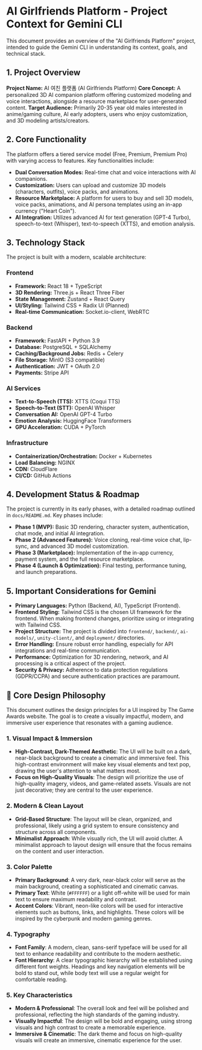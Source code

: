 # AI Girlfriends Platform - Project Context for Gemini CLI

This document provides an overview of the "AI Girlfriends Platform" project, intended to guide the Gemini CLI in understanding its context, goals, and technical stack.

## 1. Project Overview
**Project Name:** AI 여친 플랫폼 (AI Girlfriends Platform)
**Core Concept:** A personalized 3D AI companion platform offering customized modeling and voice interactions, alongside a resource marketplace for user-generated content.
**Target Audience:** Primarily 20-35 year old males interested in anime/gaming culture, AI early adopters, users who enjoy customization, and 3D modeling artists/creators.

## 2. Core Functionality
The platform offers a tiered service model (Free, Premium, Premium Pro) with varying access to features. Key functionalities include:
*   **Dual Conversation Modes:** Real-time chat and voice interactions with AI companions.
*   **Customization:** Users can upload and customize 3D models (characters, outfits), voice packs, and animations.
*   **Resource Marketplace:** A platform for users to buy and sell 3D models, voice packs, animations, and AI persona templates using an in-app currency ("Heart Coin").
*   **AI Integration:** Utilizes advanced AI for text generation (GPT-4 Turbo), speech-to-text (Whisper), text-to-speech (XTTS), and emotion analysis.

## 3. Technology Stack
The project is built with a modern, scalable architecture:

### Frontend
*   **Framework:** React 18 + TypeScript
*   **3D Rendering:** Three.js + React Three Fiber
*   **State Management:** Zustand + React Query
*   **UI/Styling:** Tailwind CSS + Radix UI (Planned)
*   **Real-time Communication:** Socket.io-client, WebRTC

### Backend
*   **Framework:** FastAPI + Python 3.9
*   **Database:** PostgreSQL + SQLAlchemy
*   **Caching/Background Jobs:** Redis + Celery
*   **File Storage:** MinIO (S3 compatible)
*   **Authentication:** JWT + OAuth 2.0
*   **Payments:** Stripe API

### AI Services
*   **Text-to-Speech (TTS):** XTTS (Coqui TTS)
*   **Speech-to-Text (STT):** OpenAI Whisper
*   **Conversation AI:** OpenAI GPT-4 Turbo
*   **Emotion Analysis:** HuggingFace Transformers
*   **GPU Acceleration:** CUDA + PyTorch

### Infrastructure
*   **Containerization/Orchestration:** Docker + Kubernetes
*   **Load Balancing:** NGINX
*   **CDN:** CloudFlare
*   **CI/CD:** GitHub Actions

## 4. Development Status & Roadmap
The project is currently in its early phases, with a detailed roadmap outlined in `docs/README.md`. Key phases include:
*   **Phase 1 (MVP):** Basic 3D rendering, character system, authentication, chat mode, and initial AI integration.
*   **Phase 2 (Advanced Features):** Voice cloning, real-time voice chat, lip-sync, and advanced 3D model customization.
*   **Phase 3 (Marketplace):** Implementation of the in-app currency, payment system, and the full resource marketplace.
*   **Phase 4 (Launch & Optimization):** Final testing, performance tuning, and launch preparations.

## 5. Important Considerations for Gemini
*   **Primary Languages:** Python (Backend, AI), TypeScript (Frontend).
*   **Frontend Styling:** Tailwind CSS is the chosen UI framework for the frontend. When making frontend changes, prioritize using or integrating with Tailwind CSS.
*   **Project Structure:** The project is divided into `frontend/`, `backend/`, `ai-models/`, `unity-client/`, and `deployment/` directories.
*   **Error Handling:** Ensure robust error handling, especially for API integrations and real-time communication.
*   **Performance:** Optimization for 3D rendering, network, and AI processing is a critical aspect of the project.
*   **Security & Privacy:** Adherence to data protection regulations (GDPR/CCPA) and secure authentication practices are paramount.

## 🎨 Core Design Philosophy

This document outlines the design principles for a UI inspired by The Game Awards website. The goal is to create a visually impactful, modern, and immersive user experience that resonates with a gaming audience.

### 1. Visual Impact & Immersion
- **High-Contrast, Dark-Themed Aesthetic**: The UI will be built on a dark, near-black background to create a cinematic and immersive feel. This high-contrast environment will make key visual elements and text pop, drawing the user's attention to what matters most.
- **Focus on High-Quality Visuals**: The design will prioritize the use of high-quality imagery, videos, and game-related assets. Visuals are not just decorative; they are central to the user experience.

### 2. Modern & Clean Layout
- **Grid-Based Structure**: The layout will be clean, organized, and professional, likely using a grid system to ensure consistency and structure across all components.
- **Minimalist Approach**: While visually rich, the UI will avoid clutter. A minimalist approach to layout design will ensure that the focus remains on the content and user interaction.

### 3. Color Palette
- **Primary Background**: A very dark, near-black color will serve as the main background, creating a sophisticated and cinematic canvas.
- **Primary Text**: White (`#FFFFFF`) or a light off-white will be used for main text to ensure maximum readability and contrast.
- **Accent Colors**: Vibrant, neon-like colors will be used for interactive elements such as buttons, links, and highlights. These colors will be inspired by the cyberpunk and modern gaming genres.

### 4. Typography
- **Font Family**: A modern, clean, sans-serif typeface will be used for all text to enhance readability and contribute to the modern aesthetic.
- **Font Hierarchy**: A clear typographic hierarchy will be established using different font weights. Headings and key navigation elements will be bold to stand out, while body text will use a regular weight for comfortable reading.

### 5. Key Characteristics
- **Modern & Professional**: The overall look and feel will be polished and professional, reflecting the high standards of the gaming industry.
- **Visually Impactful**: The design will be bold and engaging, using strong visuals and high contrast to create a memorable experience.
- **Immersive & Cinematic**: The dark theme and focus on high-quality visuals will create an immersive, cinematic experience for the user.
